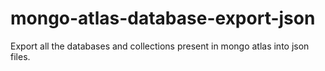 # mongo-atlas-database-export-json
Export all the databases and collections present in mongo atlas into json files.
